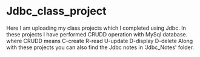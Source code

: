 # Jdbc_class_project
Here I am uploading my class projects which I completed using Jdbc.
In these projects I have performed CRUDD operation with MySql database.
where CRUDD means C-create R-read U-update D-display D-delete 
Along with these projects you can also find the Jdbc notes in 'Jdbc_Notes' folder.
